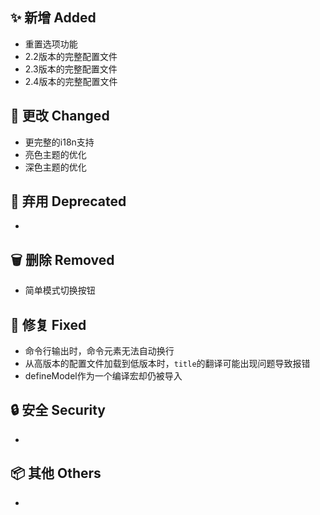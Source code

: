 ## ✨ 新增 Added

- 重置选项功能
- 2.2版本的完整配置文件
- 2.3版本的完整配置文件
- 2.4版本的完整配置文件

## 🔧 更改 Changed

- 更完整的i18n支持
- 亮色主题的优化
- 深色主题的优化

## 🚨 弃用 Deprecated

-

## 🗑️ 删除 Removed

- 简单模式切换按钮

## 🐛 修复 Fixed

- 命令行输出时，命令元素无法自动换行
- 从高版本的配置文件加载到低版本时，`title`的翻译可能出现问题导致报错
- defineModel作为一个编译宏却仍被导入

## 🔒 安全 Security

-

## 📦 其他 Others

-